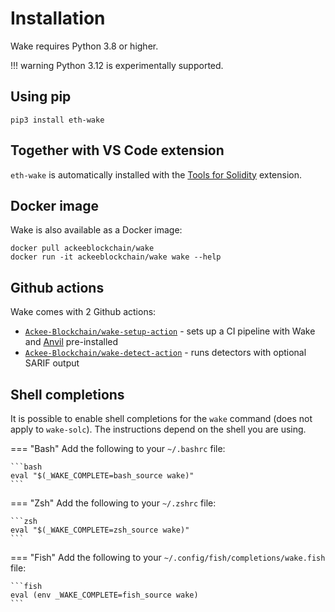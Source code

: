 # Installation
Wake requires Python 3.8 or higher.

!!! warning
    Python 3.12 is experimentally supported.

## Using pip

```shell
pip3 install eth-wake
```

## Together with VS Code extension

`eth-wake` is automatically installed with the [Tools for Solidity](https://marketplace.visualstudio.com/items?itemName=AckeeBlockchain.tools-for-solidity) extension.

## Docker image

Wake is also available as a Docker image:

```shell
docker pull ackeeblockchain/wake
docker run -it ackeeblockchain/wake wake --help
```

## Github actions

Wake comes with 2 Github actions:

- [`Ackee-Blockchain/wake-setup-action`](https://github.com/marketplace/actions/wake-setup) - sets up a CI pipeline with Wake and [Anvil](https://github.com/foundry-rs/foundry/tree/master/crates/anvil) pre-installed
- [`Ackee-Blockchain/wake-detect-action`](https://github.com/marketplace/actions/wake-detect) - runs detectors with optional SARIF output

## Shell completions

It is possible to enable shell completions for the `wake` command (does not apply to `wake-solc`).
The instructions depend on the shell you are using.

=== "Bash"
    Add the following to your `~/.bashrc` file:

    ```bash
    eval "$(_WAKE_COMPLETE=bash_source wake)"
    ```

=== "Zsh"
    Add the following to your `~/.zshrc` file:

    ```zsh
    eval "$(_WAKE_COMPLETE=zsh_source wake)"
    ```

=== "Fish"
    Add the following to your `~/.config/fish/completions/wake.fish` file:

    ```fish
    eval (env _WAKE_COMPLETE=fish_source wake)
    ```
